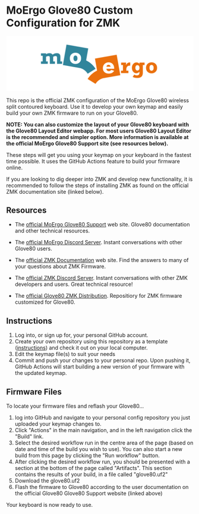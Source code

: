 # MoErgo Glove80 Custom Configuration for ZMK

![MoErgo Logo](moergo_logo.png)

This repo is the official ZMK configuration of the MoErgo Glove80
wireless split contoured keyboard. Use it to develop your own keymap
and easily build your own ZMK firmware to run on your Glove80.

**NOTE: You can also customize the layout of your Glove80 keyboard
with the Glove80 Layout Editor webapp. For most users Glove80 Layout
Editor is the recommended and simpler option. More information is
available at the official MoErgo Glove80 Support site (see resources
below).**

These steps will get you using your keymap on your keyboard in the
fastest time possible. It uses the GitHub Actions feature to build
your firmware online.

If you are looking to dig deeper into ZMK and develop new
functionality, it is recommended to follow the steps of installing ZMK
as found on the official ZMK documentation site (linked below).

## Resources
- The [official MoErgo Glove80
  Support](https://moergo.com/glove80-support) web site. Glove80
  documentation and other technical resources.
- The [official MoErgo Discord
  Server](https://moergo.com/discord). Instant conversations with
  other Glove80 users.

- The [official ZMK Documentation](https://zmk.dev/docs) web
  site. Find the answers to many of your questions about ZMK Firmware.
- The [official ZMK Discord
  Server](https://discord.gg/8cfMkQksSB). Instant conversations with
  other ZMK developers and users. Great technical resource!

- The [official Glove80 ZMK
  Distribution](https://github.com/moergo-sc/zmk). Repositiory for ZMK
  firmware customized for Glove80.
 
## Instructions
1. Log into, or sign up for, your personal GitHub account.
2. Create your own repository using this repository as a template
   ([instructions](https://docs.github.com/en/repositories/creating-and-managing-repositories/creating-a-repository-from-a-template))
   and check it out on your local computer.
3. Edit the keymap file(s) to suit your needs
4. Commit and push your changes to your personal repo. Upon pushing
   it, GitHub Actions will start building a new version of your
   firmware with the updated keymap.

## Firmware Files
To locate your firmware files and reflash your Glove80...
1. log into GitHub and navigate to your personal config repository you
   just uploaded your keymap changes to.
2. Click "Actions" in the main navigation, and in the left navigation
   click the "Build" link.
3. Select the desired workflow run in the centre area of the page
   (based on date and time of the build you wish to use). You can also
   start a new build from this page by clicking the "Run workflow"
   button.
4. After clicking the desired workflow run, you should be presented
   with a section at the bottom of the page called "Artifacts". This
   section contains the results of your build, in a file called
   "glove80.uf2"
5. Download the glove80.uf2
6. Flash the firmware to Glove80 according to the user documentation
   on the official Glove80 Glove80 Support website (linked above)

Your keyboard is now ready to use.
